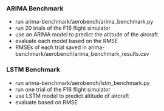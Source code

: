 ### ARIMA Benchmark
- run arima-benchmark/aerobench/arima_benchmark.py 
- run 20 trials of the F16 flight simulator
- use an ARIMA model to predict the altitude of the aircraft
- evaluate each model based on the RMSE
- RMSEs of each trial saved in arima-benchmark/aerobench/arima_benchmark_results.csv


### LSTM Benchmark
- run arima-benchmark/aerobench/lstm_benchmark.py
- run one trial of the F16 flight simulator
- use LSTM model to predict altitude of aircraft
- evaluate based on RMSE
